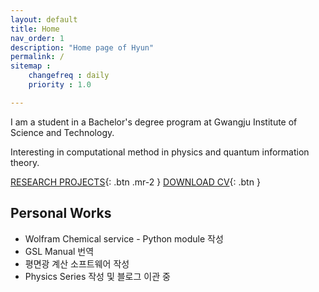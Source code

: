 ```yaml
---
layout: default
title: Home
nav_order: 1
description: "Home page of Hyun"
permalink: /
sitemap : 
    changefreq : daily 
    priority : 1.0

---
```


I am a student in a Bachelor's degree program at Gwangju Institute of Science and Technology.

Interesting in computational method in physics and quantum information theory.



[RESEARCH PROJECTS](https://hyunseong-kim.github.io/docs/Projects){: .btn .mr-2 } 
[DOWNLOAD CV](https://hyunseong-kim.github.io/resources/CV.pdf){: .btn }


## Personal Works

* Wolfram Chemical service - Python module 작성
* GSL Manual 번역
* 평면광 계산 소프트웨어 작성
* Physics Series 작성 및 블로그 이관 중
  
### 
